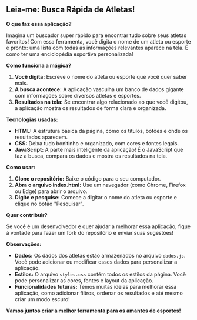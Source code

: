 ## Leia-me: Busca Rápida de Atletas!

**O que faz essa aplicação?**

Imagina um buscador super rápido para encontrar tudo sobre seus atletas favoritos! Com essa ferramenta, você digita o nome de um atleta ou esporte e pronto: uma lista com todas as informações relevantes aparece na tela. É como ter uma enciclopédia esportiva personalizada!

**Como funciona a mágica?**

1. **Você digita:** Escreve o nome do atleta ou esporte que você quer saber mais.
2. **A busca acontece:** A aplicação vasculha um banco de dados gigante com informações sobre diversos atletas e esportes.
3. **Resultados na tela:** Se encontrar algo relacionado ao que você digitou, a aplicação mostra os resultados de forma clara e organizada.

**Tecnologias usadas:**

* **HTML:** A estrutura básica da página, como os títulos, botões e onde os resultados aparecem.
* **CSS:** Deixa tudo bonitinho e organizado, com cores e fontes legais.
* **JavaScript:** A parte mais inteligente da aplicação! É o JavaScript que faz a busca, compara os dados e mostra os resultados na tela.

**Como usar:**

1. **Clone o repositório:** Baixe o código para o seu computador.
2. **Abra o arquivo index.html:** Use um navegador (como Chrome, Firefox ou Edge) para abrir o arquivo.
3. **Digite e pesquise:** Comece a digitar o nome do atleta ou esporte e clique no botão "Pesquisar".

**Quer contribuir?**

Se você é um desenvolvedor e quer ajudar a melhorar essa aplicação, fique à vontade para fazer um fork do repositório e enviar suas sugestões! 

**Observações:**

* **Dados:** Os dados dos atletas estão armazenados no arquivo `dados.js`. Você pode adicionar ou modificar esses dados para personalizar a aplicação.
* **Estilos:** O arquivo `styles.css` contém todos os estilos da página. Você pode personalizar as cores, fontes e layout da aplicação.
* **Funcionalidades futuras:** Temos muitas ideias para melhorar essa aplicação, como adicionar filtros, ordenar os resultados e até mesmo criar um modo escuro!

**Vamos juntos criar a melhor ferramenta para os amantes de esportes!**
